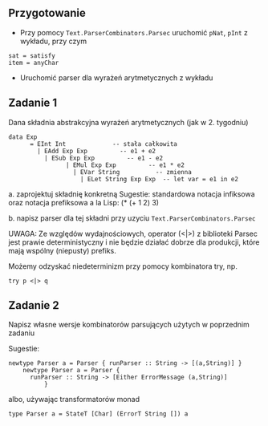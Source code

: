 ## Przygotowanie

* Przy pomocy `Text.ParserCombinators.Parsec` uruchomić `pNat`, `pInt` z wykładu, przy czym

```
sat = satisfy
item = anyChar
```

* Uruchomić parser dla wyrażeń arytmetycznych z wykładu

## Zadanie 1
Dana składnia abstrakcyjna wyrażeń arytmetycznych (jak w 2. tygodniu)

    data Exp
          = EInt Int             -- stała całkowita
	        | EAdd Exp Exp         -- e1 + e2
		      | ESub Exp Exp         -- e1 - e2
		            | EMul Exp Exp         -- e1 * e2
			          | EVar String          -- zmienna
				        | ELet String Exp Exp  -- let var = e1 in e2

a. zaprojektuj składnię konkretną
Sugestie: standardowa notacja infiksowa oraz notacja prefiksowa a la Lisp: (* (+ 1 2) 3)

b. napisz parser dla tej składni przy uzyciu `Text.ParserCombinators.Parsec`

UWAGA: Ze względów wydajnościowych, operator (<|>) z biblioteki Parsec
jest prawie deterministyczny i nie będzie działać dobrze dla
produkcji, które mają wspólny (niepusty) prefiks.

Możemy odzyskać niedeterminizm przy pomocy kombinatora try, np.

    try p <|> q

## Zadanie 2
Napisz własne wersje kombinatorów parsujących użytych w poprzednim zadaniu

Sugestie:

    newtype Parser a = Parser { runParser :: String -> [(a,String)] }
        newtype Parser a = Parser {
	      runParser :: String -> [Either ErrorMessage (a,String)]
	          }

albo, używając transformatorów monad

    type Parser a = StateT [Char] (ErrorT String []) a

